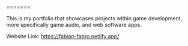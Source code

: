 =======

This is my portfolio that showcases projects within game development, more specifically game audio, and web software apps.

Website Link: https://fabian-fabro.netlify.app/
